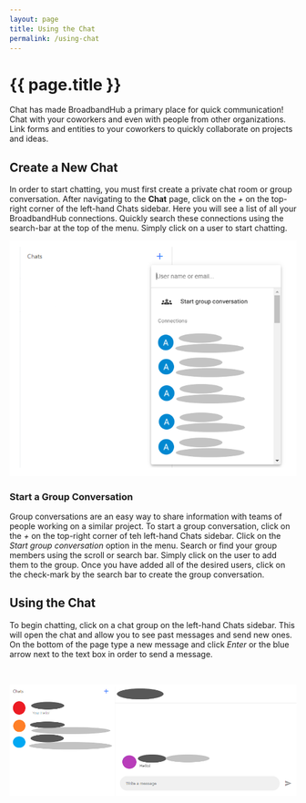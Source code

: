 ```yaml
---
layout: page
title: Using the Chat
permalink: /using-chat
---
```


# {{ page.title }}
Chat has made BroadbandHub a primary place for quick communication! Chat with your coworkers and even with people from other organizations. Link forms and entities to your coworkers to quickly collaborate on projects and ideas. 

## Create a New Chat
In order to start chatting, you must first create a private chat room or group conversation. After navigating to the **Chat** page, click on the *+* on the top-right corner of the left-hand Chats sidebar. Here you will see a list of all your BroadbandHub connections. Quickly search these connections using the search-bar at the top of the menu. Simply click on a user to start chatting.

![Create New Chat Example](./assets/images/CreateNewChat.png)

### Start a Group Conversation
Group conversations are an easy way to share information with teams of people working on a similar project. To start a group conversation, click on the *+* on the top-right corner of teh left-hand Chats sidebar. Click on the *Start group conversation* option in the menu. Search or find your group members using the scroll or search bar. Simply click on the user to add them to the group. Once you have added all of the desired users, click on the check-mark by the search bar to create the group conversation.

## Using the Chat
To begin chatting, click on a chat group on the left-hand Chats sidebar. This will open the chat and allow you to see past messages and send new ones. On the bottom of the page type a new message and click *Enter* or the blue arrow next to the text box in order to send a message.

<br>

![Chat Messages Example](./assets/images/ChatMessages.png)
